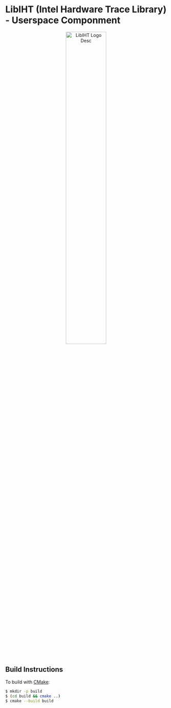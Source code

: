 # LibIHT (Intel Hardware Trace Library) - Userspace Componment

<p align="center">
   <img src="https://i.imgur.com/PbQXUEL.png" style="width: 50%;" alt="LibIHT Logo Desc"/>
</p>

## Build Instructions

To build with [CMake][]:

```bash
$ mkdir -p build
$ (cd build && cmake ..)
$ cmake --build build
```



[CMake]: https://cmake.org/